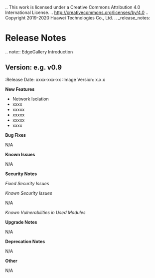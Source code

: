 .. This work is licensed under a Creative Commons Attribution 4.0 International License.
.. http://creativecommons.org/licenses/by/4.0
.. Copyright 2019-2020 Huawei Technologies Co., Ltd.
.. _release_notes:

Release Notes
=============

.. note::
   EdgeGallery Introduction
   
 Version: e.g. v0.9
 --------------

 :Release Date: xxxx-xxx-xx
 :Image Version: x.x.x


 **New Features**
  * Network Isolation
  * xxxx
  * xxxxx
  * xxxxx
  * xxxxx
  * xxxx


 **Bug Fixes**

 N/A

 **Known Issues**

 N/A

 **Security Notes**

 *Fixed Security Issues*

 *Known Security Issues*

 N/A

 *Known Vulnerabilities in Used Modules*

 **Upgrade Notes**

 N/A

 **Deprecation Notes**

 N/A

 **Other**

 N/A
